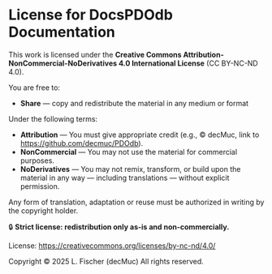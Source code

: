 # License for DocsPDOdb Documentation

This work is licensed under the **Creative Commons Attribution-NonCommercial-NoDerivatives 4.0 International License** (CC BY-NC-ND 4.0).

You are free to:
- **Share** — copy and redistribute the material in any medium or format

Under the following terms:
- **Attribution** — You must give appropriate credit (e.g., © decMuc, link to https://github.com/decmuc/PDOdb).
- **NonCommercial** — You may not use the material for commercial purposes.
- **NoDerivatives** — You may not remix, transform, or build upon the material in any way — including translations — without explicit permission.

Any form of translation, adaptation or reuse must be authorized in writing by the copyright holder.

🔒 **Strict license: redistribution only as-is and non-commercially.**

License: https://creativecommons.org/licenses/by-nc-nd/4.0/

Copyright © 2025 L. Fischer (decMuc)
All rights reserved.